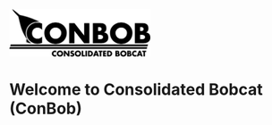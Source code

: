 <img src="/conbob%20logo%20alt.png" width="50%">

# Welcome to Consolidated Bobcat (ConBob)

<link rel="shortcut icon" type="image/x-icon" href="/favicon.ico">

